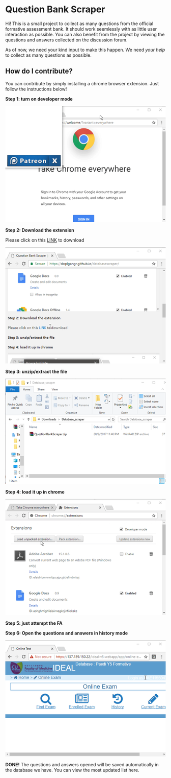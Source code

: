 # Question Bank Scraper

Hi! This is a small project to collect as many questions from the official formative assessment bank. It should work seemlessly with as little user interaction as possible. You can also benefit from the project by viewing the questions and answers collected on the discussion forum.

As of now, we need your kind input to make this happen. We need _your help_ to collect as many questions as possible.

## How do I contribute?
You can contribute by simply installing a chrome browser extension. Just follow the instructions below!

**Step 1: turn on developer mode**

![](install_step1.gif)

**Step 2: Download the extension**

Please click on this [LINK](QuestionBankScraper.zip) to download

![](install_step2.gif)

**Step 3: unzip/extract the file**

![](install_step3.gif)

**Step 4: load it up in chrome**

![](install_step4.gif)

**Step 5: just attempt the FA**

**Step 6: Open the questions and answers in history mode**

![](install_step6.gif)

**DONE!**
The questions and answers opened will be saved automatically in the database we have. You can view the most updated list here.
